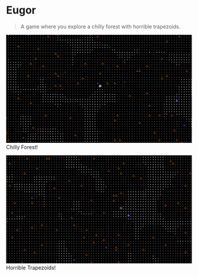 # Eugor

> A game where you explore a chilly forest with horrible trapezoids.

![](eugor_02.gif)  
Chilly Forest!

![](eugor_01.gif)  
Horrible Trapezoids!
